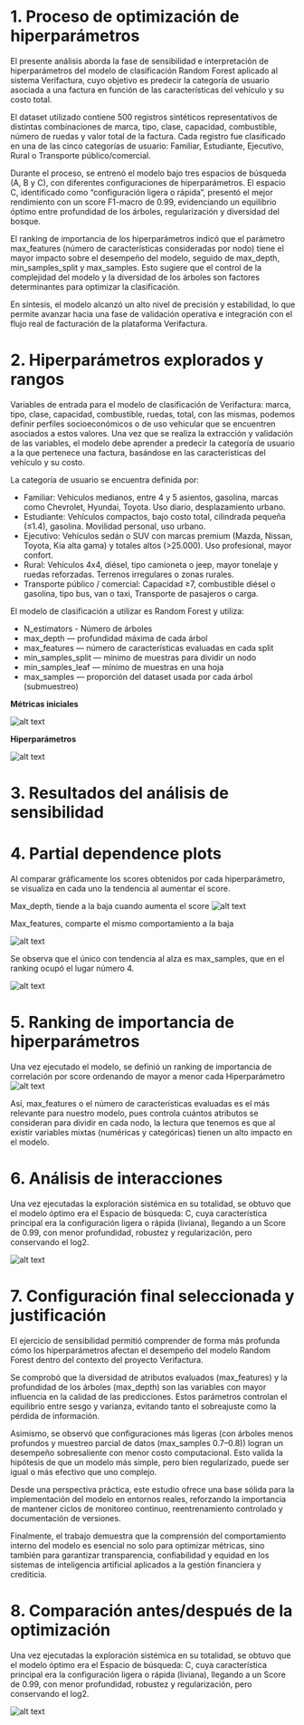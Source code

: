 # 1. Proceso de optimización de hiperparámetros
El presente análisis aborda la fase de sensibilidad e interpretación de hiperparámetros del modelo de clasificación Random Forest aplicado al sistema Verifactura, cuyo objetivo es predecir la categoría de usuario asociada a una factura en función de las características del vehículo y su costo total.

El dataset utilizado contiene 500 registros sintéticos representativos de distintas combinaciones de marca, tipo, clase, capacidad, combustible, número de ruedas y valor total de la factura.
Cada registro fue clasificado en una de las cinco categorías de usuario: Familiar, Estudiante, Ejecutivo, Rural o Transporte público/comercial.

Durante el proceso, se entrenó el modelo bajo tres espacios de búsqueda (A, B y C), con diferentes configuraciones de hiperparámetros. El espacio C, identificado como “configuración ligera o rápida”, presentó el mejor rendimiento con un score F1-macro de 0.99, evidenciando un equilibrio óptimo entre profundidad de los árboles, regularización y diversidad del bosque.

El ranking de importancia de los hiperparámetros indicó que el parámetro max_features (número de características consideradas por nodo) tiene el mayor impacto sobre el desempeño del modelo, seguido de max_depth, min_samples_split y max_samples. Esto sugiere que el control de la complejidad del modelo y la diversidad de los árboles son factores determinantes para optimizar la clasificación.

En síntesis, el modelo alcanzó un alto nivel de precisión y estabilidad, lo que permite avanzar hacia una fase de validación operativa e integración con el flujo real de facturación de la plataforma Verifactura.

# 2. Hiperparámetros explorados y rangos
Variables de entrada para el modelo de clasificación de Verifactura: marca, tipo, clase, capacidad, combustible, ruedas, total, con las mismas, podemos definir perfiles socioeconómicos o de uso vehicular que se encuentren asociados a estos valores. Una vez que se realiza la extracción y validación de las variables, el modelo debe aprender a predecir la categoría de usuario a la que pertenece una factura, basándose en las características del vehículo y su costo.

La categoría de usuario se encuentra definida por:

* Familiar: Vehículos medianos, entre 4 y 5 asientos, gasolina, marcas como Chevrolet, Hyundai, Toyota. Uso diario, desplazamiento urbano.
* Estudiante: Vehículos compactos, bajo costo total, cilindrada pequeña (≤1.4), gasolina. Movilidad personal, uso urbano.
* Ejecutivo: Vehículos sedán o SUV con marcas premium (Mazda, Nissan, Toyota, Kia alta gama) y totales altos (>25.000). Uso profesional, mayor confort.
* Rural: Vehículos 4x4, diésel, tipo camioneta o jeep, mayor tonelaje y ruedas reforzadas. Terrenos irregulares o zonas rurales.
* Transporte público / comercial: Capacidad ≥7, combustible diésel o gasolina, tipo bus, van o taxi, Transporte de pasajeros o carga.

El modelo de clasificación a utilizar es Random Forest y utiliza:
- N_estimators - Número de árboles
- max_depth — profundidad máxima de cada árbol
- max_features — número de características evaluadas en cada split
- min_samples_split — mínimo de muestras para dividir un nodo
- min_samples_leaf — mínimo de muestras en una hoja
- max_samples — proporción del dataset usada por cada árbol (submuestreo)

**Métricas iniciales**

![alt text](https://github.com/Pvidal4/Verifactura/blob/main/imagenes/image-1.png?raw=true)

**Hiperparámetros**

![alt text](https://github.com/Pvidal4/Verifactura/blob/main/imagenes/image-2.png?raw=true)

    
# 3. Resultados del análisis de sensibilidad

# 4. Partial dependence plots
Al comparar gráficamente los scores obtenidos por cada hiperparámetro, se visualiza en cada uno la tendencia al aumentar el score.

Max_depth, tiende a la baja cuando aumenta el score
![alt text](https://github.com/Pvidal4/Verifactura/blob/main/imagenes/image-5.png?raw=true)

Max_features, comparte el mismo comportamiento a la baja

![alt text](https://github.com/Pvidal4/Verifactura/blob/main/imagenes/image-6.png?raw=true)

Se observa que el único con tendencia al alza es max_samples, que en el ranking ocupó el lugar número 4.

![alt text](https://github.com/Pvidal4/Verifactura/blob/main/imagenes/image-7.png?raw=true)



# 5. Ranking de importancia de hiperparámetros

Una vez ejecutado el modelo, se definió un ranking de importancia de correlación por score ordenando de mayor a menor cada Hiperparámetro
![alt text](https://github.com/Pvidal4/Verifactura/blob/main/imagenes/image-4.png?raw=true)

Así, max_features o el número de características evaluadas es el más relevante para nuestro modelo, pues controla cuántos atributos se consideran para dividir en cada nodo, la lectura que tenemos es que al existir variables mixtas (numéricas y categóricas) tienen un alto impacto en el modelo.


# 6. Análisis de interacciones

Una vez ejecutadas la exploración sistémica en su totalidad, se obtuvo que el modelo óptimo era el Espacio de búsqueda: C, cuya característica principal era la configuración ligera o rápida (liviana), llegando a un Score de 0.99, con menor profundidad, robustez y regularización, pero conservando el log2.

![alt text](https://github.com/Pvidal4/Verifactura/blob/main/imagenes/image-8.png?raw=true)



# 7. Configuración final seleccionada y justificación

El ejercicio de sensibilidad permitió comprender de forma más profunda cómo los hiperparámetros afectan el desempeño del modelo Random Forest dentro del contexto del proyecto Verifactura.

Se comprobó que la diversidad de atributos evaluados (max_features) y la profundidad de los árboles (max_depth) son las variables con mayor influencia en la calidad de las predicciones. Estos parámetros controlan el equilibrio entre sesgo y varianza, evitando tanto el sobreajuste como la pérdida de información.

Asimismo, se observó que configuraciones más ligeras (con árboles menos profundos y muestreo parcial de datos (max_samples 0.7–0.8)) logran un desempeño sobresaliente con menor costo computacional. Esto valida la hipótesis de que un modelo más simple, pero bien regularizado, puede ser igual o más efectivo que uno complejo.

Desde una perspectiva práctica, este estudio ofrece una base sólida para la implementación del modelo en entornos reales, reforzando la importancia de mantener ciclos de monitoreo continuo, reentrenamiento controlado y documentación de versiones.

Finalmente, el trabajo demuestra que la comprensión del comportamiento interno del modelo es esencial no solo para optimizar métricas, sino también para garantizar transparencia, confiabilidad y equidad en los sistemas de inteligencia artificial aplicados a la gestión financiera y crediticia.

# 8. Comparación antes/después de la optimización

Una vez ejecutadas la exploración sistémica en su totalidad, se obtuvo que el modelo óptimo era el Espacio de búsqueda: C, cuya característica principal era la configuración ligera o rápida (liviana), llegando a un Score de 0.99, con menor profundidad, robustez y regularización, pero conservando el log2.

![alt text](https://github.com/Pvidal4/Verifactura/blob/main/imagenes/image-9.png?raw=true)





